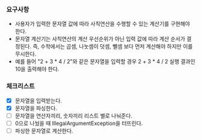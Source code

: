 ### **요구사항**

- 사용자가 입력한 문자열 값에 따라 사칙연산을 수행할 수 있는 계산기를 구현해야 한다.
- 문자열 계산기는 사칙연산의 계산 우선순위가 아닌 입력 값에 따라 계산 순서가 결정된다. 즉, 수학에서는 곱셈, 나눗셈이 덧셈, 뺄셈 보다 먼저 계산해야 하지만 이를 무시한다.
- 예를 들어 "2 + 3 * 4 / 2"와 같은 문자열을 입력할 경우 2 + 3 * 4 / 2 실행 결과인 10을 출력해야 한다.

### **체크리스트**
- [x] 문자열을 입력받는다.
- [x] 문자열을 파싱한다.
- [ ] 문자열을 연산자끼리, 숫자끼리 리스트 별로 나눠준다.
- [ ] 0으로 나눴을 때 IllegalArgumentException을 터뜨린다.
- [ ] 파싱한 문자열로 계산한다.